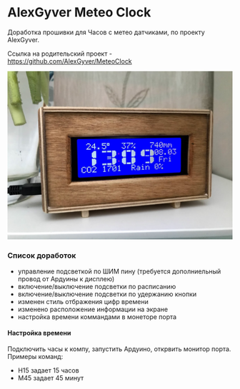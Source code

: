 # AlexGyver Meteo Clock

Доработка прошивки для Часов с метео датчиками, по проекту AlexGyver.

Ссылка на родительский проект - https://github.com/AlexGyver/MeteoClock

![PROJECT_PHOTO](https://github.com/alex-anp/alexgyver_meteo_clock/blob/master/meteoClock2.jpg)

### Список доработок
- управление подсветкой по ШИМ пину (требуется дополниельный провод от Ардуины к дисплею)
- включение/выключение подсветки по расписанию
- включение/выключение подсветки по удержанию кнопки
- изменен стиль отбражения цифр времени
- изменено расположение информации на экране
- настройка времени коммандами в монеторе порта

#### Настройка времени
Подключить часы к компу, запустить Ардуино, открвить монитор порта.
Примеры команд:
 - H15 задает 15 часов
 - M45 задает 45 минут

